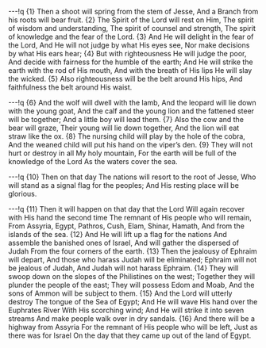 ---!q
{1} Then a shoot will spring from the stem of Jesse,
And a Branch from his roots will bear fruit.
{2} The Spirit of the Lord will rest on Him,
The spirit of wisdom and understanding,
The spirit of counsel and strength,
The spirit of knowledge and the fear of the Lord.
{3} And He will delight in the fear of the Lord,
And He will not judge by what His eyes see,
Nor make decisions by what His ears hear;
{4} But with righteousness He will judge the poor,
And decide with fairness for the humble of the earth;
And He will strike the earth with the rod of His mouth,
And with the breath of His lips He will slay the wicked.
{5} Also righteousness will be the belt around His hips,
And faithfulness the belt around His waist.

---!q
{6} And the wolf will dwell with the lamb,
And the leopard will lie down with the young goat,
And the calf and the young lion and the fattened steer will be together;
And a little boy will lead them.
{7} Also the cow and the bear will graze,
Their young will lie down together,
And the lion will eat straw like the ox.
{8} The nursing child will play by the hole of the cobra,
And the weaned child will put his hand on the viper’s den.
{9} They will not hurt or destroy in all My holy mountain,
For the earth will be full of the knowledge of the Lord
As the waters cover the sea.

---!q
{10} Then on that day
The nations will resort to the root of Jesse,
Who will stand as a signal flag for the peoples;
And His resting place will be glorious.

---!q
{11} Then it will happen on that day that the Lord
Will again recover with His hand the second time
The remnant of His people who will remain,
From Assyria, Egypt, Pathros, Cush, Elam, Shinar, Hamath,
And from the islands of the sea.
{12} And He will lift up a flag for the nations
And assemble the banished ones of Israel,
And will gather the dispersed of Judah
From the four corners of the earth.
{13} Then the jealousy of Ephraim will depart,
And those who harass Judah will be eliminated;
Ephraim will not be jealous of Judah,
And Judah will not harass Ephraim.
{14} They will swoop down on the slopes of the Philistines on the west;
Together they will plunder the people of the east;
They will possess Edom and Moab,
And the sons of Ammon will be subject to them.
{15} And the Lord will utterly destroy
The tongue of the Sea of Egypt;
And He will wave His hand over the Euphrates River
With His scorching wind;
And He will strike it into seven streams
And make people walk over in dry sandals.
{16} And there will be a highway from Assyria
For the remnant of His people who will be left,
Just as there was for Israel
On the day that they came up out of the land of Egypt.